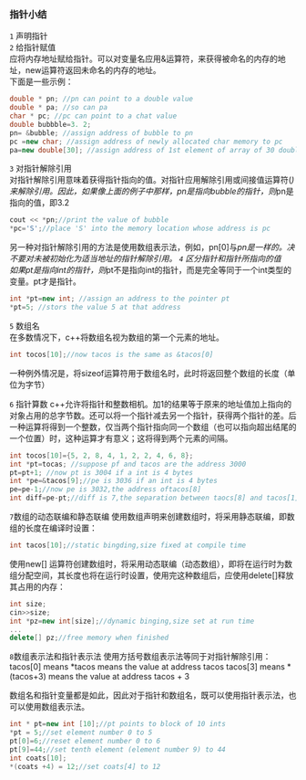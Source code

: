 ### 指针小结
`1` 声明指针<br>
`2` 给指针赋值<br>
应将内存地址赋给指针。可以对变量名应用&运算符，来获得被命名的内存的地址，new运算符返回未命名的内存的地址。<br>
下面是一些示例：
```c++
double * pn; //pn can point to a double value
double * pa; //so can pa
char * pc; //pc can point to a chat value
double bubbble=3. 2; 
pn= &bubble; //assign address of bubble to pn
pc =new char; //assign address of newly allocated char memory to pc
pa=new double[30]; //assign address of 1st element of array of 30 double to pa

``` 
`3` 对指针解除引用<br>
对指针解除引用意味着获得指针指向的值。对指针应用解除引用或间接值运算符(*)来解除引用。因此，如果像上面的例子中那样，pn是指向bubble的指针，则*pn是指向的值，即3.2
```c++
cout << *pn;//print the value of bubble
*pc='S';//place 'S' into the memory location whose address is pc
```

另一种对指针解除引用的方法是使用数组表示法，例如，pn[0]与*pn是一样的。决不要对未被初始化为适当地址的指针解除引用。
`4` 区分指针和指针所指向的值<br>
如果pt是指向int的指针，则*pt不是指向int的指针，而是完全等同于一个int类型的变量。pt才是指针。<br>
```c++
int *pt=new int; //assign an address to the pointer pt
*pt=5; //stors the value 5 at that address

``` 

`5` 数组名<br>
在多数情况下，c++将数组名视为数组的第一个元素的地址。<br>
```c++
int tocos[10];//now tacos is the same as &tacos[0]
```

一种例外情况是，将sizeof运算符用于数组名时，此时将返回整个数组的长度（单位为字节）<br>

`6` 指针算数
c++允许将指针和整数相机。加1的结果等于原来的地址值加上指向的对象占用的总字节数。还可以将一个指针减去另一个指针，获得两个指针的差。后一种运算将得到一个整数，仅当两个指针指向同一个数组（也可以指向超出结尾的一个位置）时，这种运算才有意义；这将得到两个元素的间隔。
```c++
int tocos[10]={5, 2, 8, 4, 1, 2, 2, 4, 6, 8}; 
int *pt=tocas; //suppose pf and tacos are the address 3000
pt=pt+1; //now pt is 3004 if a int is 4 bytes
int *pe=&tacos[9];//pe is 3036 if an int is 4 bytes
pe=pe-1;//now pe is 3032,the address oftacos[8]
int diff=pe-pt;//diff is 7,the separation between taocs[8] and tacos[1]
```
`7`数组的动态联编和静态联编
使用数组声明来创建数组时，将采用静态联编，即数组的长度在编译时设置：
```c++
int tacos[10];//static bingding,size fixed at compile time
```
使用new[] 运算符创建数组时，将采用动态联编（动态数组），即将在运行时为数组分配空间，其长度也将在运行时设置，使用完这种数组后，应使用delete[]释放其占用的内存：
```c++
int size;
cin>>size;
int *pz=new int[size];//dynamic binging,size set at run time
...
delete[] pz;//free memory when finished
```
`8`数组表示法和指针表示法
使用方括号数组表示法等同于对指针解除引用：
tacos[0] means *tacos means the value at address tacos
tacos[3] means *(tacos+3) means the value at address tacos + 3

数组名和指针变量都是如此，因此对于指针和数组名，既可以使用指针表示法，也可以使用数组表示法。
```c++
int * pt=new int [10];//pt points to block of 10 ints
*pt = 5;//set element number 0 to 5
pt[0]=6;//reset element number 0 to 6
pt[9]=44;//set tenth element (element number 9) to 44
int coats[10];
*(coats +4) = 12;//set coats[4] to 12

